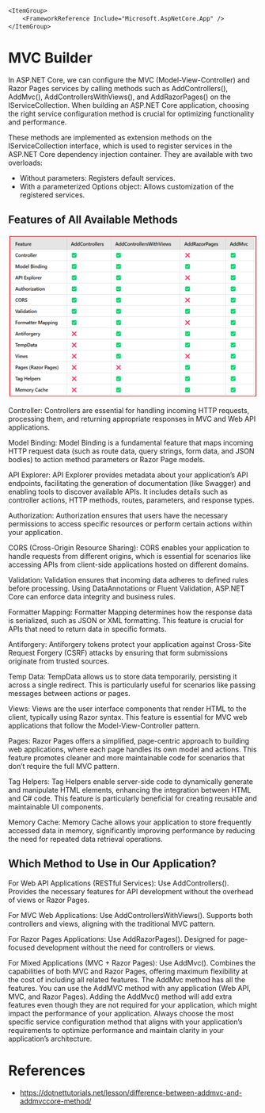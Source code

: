     <ItemGroup>
        <FrameworkReference Include="Microsoft.AspNetCore.App" />
    </ItemGroup>

# MVC Builder

In ASP.NET Core, we can configure the MVC (Model-View-Controller) and Razor Pages services by calling methods such as AddControllers(), AddMvc(), AddControllersWithViews(), and AddRazorPages() on the IServiceCollection. When building an ASP.NET Core application, choosing the right service configuration method is crucial for optimizing functionality and performance.

These methods are implemented as extension methods on the IServiceCollection interface, which is used to register services in the ASP.NET Core dependency injection container. They are available with two overloads:

* Without parameters: Registers default services.
* With a parameterized Options object: Allows customization of the registered services.

## Features of All Available Methods

![alt text](../../Images/MvcBuilder.PNG "MvcBuilder Options. See References for Image source.")

Controller: Controllers are essential for handling incoming HTTP requests, processing them, and returning appropriate responses in MVC and Web API applications.

Model Binding: Model Binding is a fundamental feature that maps incoming HTTP request data (such as route data, query strings, form data, and JSON bodies) to action method parameters or Razor Page models.

API Explorer: API Explorer provides metadata about your application’s API endpoints, facilitating the generation of documentation (like Swagger) and enabling tools to discover available APIs. It includes details such as controller actions, HTTP methods, routes, parameters, and response types.

Authorization: Authorization ensures that users have the necessary permissions to access specific resources or perform certain actions within your application.

CORS (Cross-Origin Resource Sharing): CORS enables your application to handle requests from different origins, which is essential for scenarios like accessing APIs from client-side applications hosted on different domains.

Validation: Validation ensures that incoming data adheres to defined rules before processing. Using DataAnnotations or Fluent Validation, ASP.NET Core can enforce data integrity and business rules.

Formatter Mapping: Formatter Mapping determines how the response data is serialized, such as JSON or XML formatting. This feature is crucial for APIs that need to return data in specific formats.

Antiforgery: Antiforgery tokens protect your application against Cross-Site Request Forgery (CSRF) attacks by ensuring that form submissions originate from trusted sources.

Temp Data: TempData allows us to store data temporarily, persisting it across a single redirect. This is particularly useful for scenarios like passing messages between actions or pages.

Views: Views are the user interface components that render HTML to the client, typically using Razor syntax. This feature is essential for MVC web applications that follow the Model-View-Controller pattern.

Pages: Razor Pages offers a simplified, page-centric approach to building web applications, where each page handles its own model and actions. This feature promotes cleaner and more maintainable code for scenarios that don’t require the full MVC pattern.

Tag Helpers: Tag Helpers enable server-side code to dynamically generate and manipulate HTML elements, enhancing the integration between HTML and C# code. This feature is particularly beneficial for creating reusable and maintainable UI components.

Memory Cache: Memory Cache allows your application to store frequently accessed data in memory, significantly improving performance by reducing the need for repeated data retrieval operations.

## Which Method to Use in Our Application?

For Web API Applications (RESTful Services): Use AddControllers(). Provides the necessary features for API development without the overhead of views or Razor Pages.

For MVC Web Applications: Use AddControllersWithViews(). Supports both controllers and views, aligning with the traditional MVC pattern.

For Razor Pages Applications: Use AddRazorPages(). Designed for page-focused development without the need for controllers or views.

For Mixed Applications (MVC + Razor Pages): Use AddMvc(). Combines the capabilities of both MVC and Razor Pages, offering maximum flexibility at the cost of including all related features. The AddMvc method has all the features. You can use the AddMVC method with any application (Web API, MVC, and Razor Pages). Adding the AddMvc() method will add extra features even though they are not required for your application, which might impact the performance of your application. Always choose the most specific service configuration method that aligns with your application’s requirements to optimize performance and maintain clarity in your application’s architecture.

# References

* https://dotnettutorials.net/lesson/difference-between-addmvc-and-addmvccore-method/